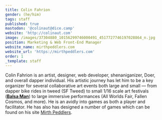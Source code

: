 ```yaml
---
title: Colin Fahrion
gender: (he/him)
tags: staff
published: true
mastodon: '@colinaut@dice.camp'
website: 'http://colinaut.com'
image: /images/37304880_10156299746000491_4517727746197028864_n.jpg
position: Marketing & Web Front-End Manager
website_name: mirthpeddlers.com
website_url: 'https://mirthpeddlers.com'
order: 1
_template: staff
---
```


Colin Fahrion is an artist, designer, web developer, shenaniganizer, Doer, and overall dapper individual. His artistic journey has let him to be a key organizer for several collaborative art events both large and small — from dapper bike rides in tweed (SF Tweed) to small 1/16 scale art festivals ([**Balsa Man**](http://balsaman.org/)) to large immersive performances (All Worlds Fair, Fallen Cosmos, and more). He is an avidly into games as both a player and facilitator. He has also has designed a number of games which can be found on his site [Mirth Peddlers](https://mirthpeddlers.com).
